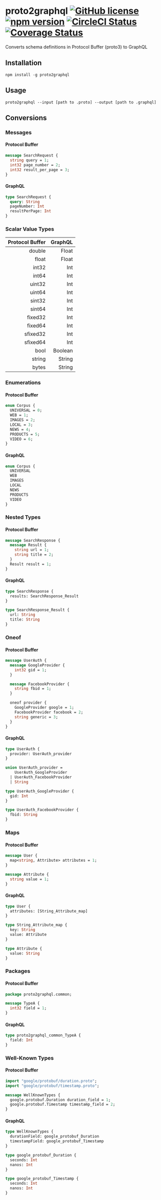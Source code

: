 # proto2graphql [![GitHub license](https://img.shields.io/badge/license-MIT-blue.svg)](https://github.com/facebook/react/blob/master/LICENSE) [![npm version](https://img.shields.io/npm/v/proto2graphql.svg?style=flat)](https://www.npmjs.com/package/proto2graphql) [![CircleCI Status](https://circleci.com/gh/emzeq/proto2graphql.svg?style=shield&circle-token=:circle-token)](https://circleci.com/gh/emzeq/proto2graphql) [![Coverage Status](https://coveralls.io/repos/github/emzeq/proto2graphql/badge.svg)](https://coveralls.io/github/emzeq/proto2graphql)

Converts schema definitions in Protocol Buffer (proto3) to GraphQL

## Installation

`npm install -g proto2graphql`

## Usage

`proto2graphql --input [path to .proto] --output [path to .graphql]`

## Conversions

### Messages

#### Protocol Buffer

```protobuf
message SearchRequest {
  string query = 1;
  int32 page_number = 2;
  int32 result_per_page = 3;
}
```

#### GraphQL

```graphql
type SearchRequest {
  query: String
  pageNumber: Int
  resultPerPage: Int
}
```

### Scalar Value Types

| Protocol Buffer | GraphQL |
| --------------: | ------: |
|          double |   Float |
|           float |   Float |
|           int32 |     Int |
|           int64 |     Int |
|          uint32 |     Int |
|          uint64 |     Int |
|          sint32 |     Int |
|          sint64 |     Int |
|         fixed32 |     Int |
|         fixed64 |     Int |
|        sfixed32 |     Int |
|        sfixed64 |     Int |
|            bool | Boolean |
|          string |  String |
|           bytes |  String |

### Enumerations

#### Protocol Buffer

```protobuf
enum Corpus {
  UNIVERSAL = 0;
  WEB = 1;
  IMAGES = 2;
  LOCAL = 3;
  NEWS = 4;
  PRODUCTS = 5;
  VIDEO = 6;
}
```

#### GraphQL

```graphql
enum Corpus {
  UNIVERSAL
  WEB
  IMAGES
  LOCAL
  NEWS
  PRODUCTS
  VIDEO
}
```

### Nested Types

#### Protocol Buffer

```protobuf
message SearchResponse {
  message Result {
    string url = 1;
    string title = 2;
  }
  Result result = 1;
}
```

#### GraphQL

```graphql
type SearchResponse {
  results: SearchResponse_Result
}

type SearchResponse_Result {
  url: String
  title: String
}
```

### Oneof

#### Protocol Buffer

```protobuf
message UserAuth {
  message GoogleProvider {
    int32 gid = 1;
  }

  message FacebookProvider {
    string fbid = 1;
  }

  oneof provider {
    GoogleProvider google = 1;
    FacebookProvider facebook = 2;
    string generic = 3;
  }
}
```

#### GraphQL

```graphql
type UserAuth {
  provider: UserAuth_provider
}

union UserAuth_provider =
    UserAuth_GoogleProvider
  | UserAuth_FacebookProvider
  | String

type UserAuth_GoogleProvider {
  gid: Int
}

type UserAuth_FacebookProvider {
  fbid: String
}
```

### Maps

#### Protocol Buffer

```protobuf
message User {
  map<string, Attribute> attributes = 1;
}

message Attribute {
  string value = 1;
}
```

#### GraphQL

```graphql
type User {
  attributes: [String_Attribute_map]
}

type String_Attribute_map {
  key: String
  value: Attribute
}

type Attribute {
  value: String
}
```

### Packages

#### Protocol Buffer

```protobuf
package proto2graphql.common;

message TypeA {
  int32 field = 1;
}
```

#### GraphQL

```graphql
type proto2graphql_common_TypeA {
  field: Int
}
```

### Well-Known Types

#### Protocol Buffer

```protobuf
import "google/protobuf/duration.proto";
import "google/protobuf/timestamp.proto";

message WellKnownTypes {
  google.protobuf.Duration duration_field = 1;
  google.protobuf.Timestamp timestamp_field = 2;
}
```

#### GraphQL

```graphql
type WellKnownTypes {
  durationField: google_protobuf_Duration
  timestampField: google_protobuf_Timestamp
}

type google_protobuf_Duration {
  seconds: Int
  nanos: Int
}

type google_protobuf_Timestamp {
  seconds: Int
  nanos: Int
}
```
